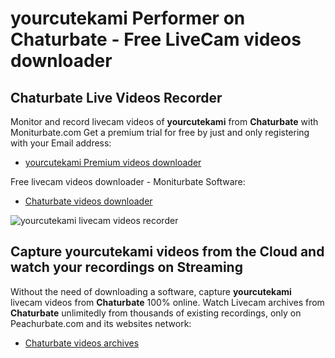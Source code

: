 # yourcutekami Performer on Chaturbate - Free LiveCam videos downloader

## Chaturbate Live Videos Recorder

Monitor and record livecam videos of **yourcutekami** from **Chaturbate** with Moniturbate.com
Get a premium trial for free by just and only registering with your Email address:
* [yourcutekami Premium videos downloader](https://moniturbate.com/request-demo-licence-key.html)

Free livecam videos downloader - Moniturbate Software:
* [Chaturbate videos downloader](https://moniturbate.com/moniturbate-download-software.html)

![yourcutekami livecam videos recorder](https://peachurnet.com/templates/moniturbate-software.png)


## Capture yourcutekami videos from the Cloud and watch your recordings on Streaming

Without the need of downloading a software, capture **yourcutekami** livecam videos from **Chaturbate** 100% online.
Watch Livecam archives from **Chaturbate** unlimitedly from thousands of existing recordings, only on Peachurbate.com and its websites network:
* [Chaturbate videos archives](https://peachurnet.com/)